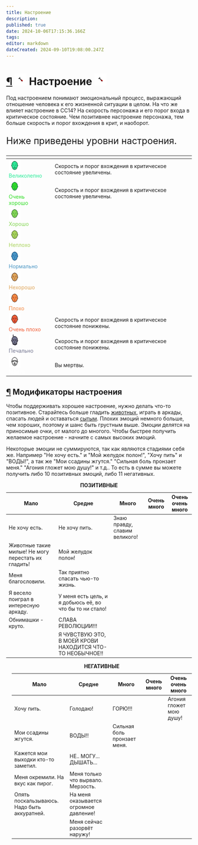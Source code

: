 ```yaml
---
title: Настроение
description: 
published: true
date: 2024-10-06T17:15:36.166Z
tags: 
editor: markdown
dateCreated: 2024-09-10T19:08:00.247Z
---
```


<div><h1 class="center-align toc-header" id="настроение"><a class="toc-anchor" href="#настроение">¶</a> 
  <img src="/guides/mood/honk.png" class="icon">
  Настроение
  <img src="/guides/mood/honk.png" class="icon">
</h1>
<p>Под настроением понимают эмоциональный процесс, выражающий отношение человека к его жизненной ситуации в целом. На что же влияет настроение в СС14? На скорость персонажа и его порог входа в критическое состояние. Чем позитивнее настроение персонажа, тем больше скорость и порог вхождения в крит, и наоборот.</p>
<p style="font-size: 25px">Ниже приведены уровни настроения.</p>
<div class="table-container"><table class="tablica-nastroyeniya" style="margin: 0 auto;">
  <thead style="opacity: 0.5;">
    <tr>
      <th></th>
      <th style="opacity: 0.5;"></th>
      <th style="opacity: 0.5;"></th>
    </tr>
  </thead>
  <tbody>
    <tr>
      <td><img src="/guides/mood/ultra_sigma_mood.png" class="zoomable"><br><span style="color: #2eeb9a;">Великолепно</span></td>
      <td> </td>
      <td>Скорость и порог вхождения в критическое состояние увеличены. </td>
    </tr>
    <tr>
      <td><img src="/guides/mood/very_good.png"><br><span style="color: #30dd26;">Очень хорошо</span></td>
      <td> </td>
      <td>Скорость и порог вхождения в критическое состояние увеличены.</td>
    </tr>
    <tr>
      <td><img src="/guides/mood/good.png"><br><span style="color: #86d656;">Хорошо</span></td>
      <td></td>
      <td></td>
    </tr>
    <tr>
      <td><img src="/guides/mood/not_bad.png"><br><span style="color: #a8d259;">Неплохо</span></td>
      <td>	</td>
      <td></td>
    </tr>
    <tr>
      <td><img src="/guides/mood/normalno.png"><br><span style="color: #4b96c4;">Нормально</span></td>
      <td></td>
      <td></td>
    </tr>
    <tr>
      <td><img src="/guides/mood/not_good.png"><br><span style="color: #dfa65b;">Нехорошо</span></td>
      <td></td>
      <td></td>
    </tr>
    <tr>
      <td><img src="/guides/mood/huevo.png"><br><span style="color: #f38943;">Плохо</span></td>
      <td></td>
      <td></td>
    </tr>
    <tr>
      <td> <img src="/guides/mood/very_huevo.png"><br><span style="color: #f15d36;">Очень плохо</span></td>
      <td> 	</td>
      <td>Скорость и порог вхождения в критическое состояние понижены.</td>
    </tr>
    <tr>
      <td><img src="/guides/mood/sad.png"><br><span style="color: #747690;">Печально</span></td>
      <td></td>
      <td>Скорость и порог вхождения в критическое состояние понижены.</td>
    </tr>
    <tr>
      <td><img src="/guides/mood/dead.png"><br><span style="color: #ffffff;">Мёртв</span></td>
      <td></td>
      <td>Вы мертвы.</td>
    </tr>
  </tbody>
</table></div>
<h2 id="модификаторы-настроения" class="toc-header"><a class="toc-anchor" href="#модификаторы-настроения">¶</a> Модификаторы настроения</h2>
<p>Чтобы поддерживать хорошее настроение, нужно делать что-то позитивное. Старайтесь больше гладить <a href="/guides/fauna" class="is-internal-link is-valid-page">животных</a>, играть в аркады, спасать людей и оставаться <a href="/guides/food" class="is-internal-link is-valid-page">сытым</a>. Плохих эмоций немного больше, чем хороших, поэтому и шанс быть грустным выше. Эмоции делятся на приносимые очки, от малого до многого. Чтобы быстрее получить желаемое настроение - начните с самых высоких эмоций.</p>
<p>Некоторые эмоции не суммируются, так как являются стадиями себя же. Например "Не хочу есть." и "Мой желудок полон!", "Хочу пить" и "ВОДЫ!", а так же "Мои ссадины жгутся." "Сильная боль пронзает меня." "Агония гложет мою душу!" и т.д.. То есть в сумме вы можете получить либо 10 позитивных эмоций, либо 11 негативных.</p>
<div class="two_table">
<div class="mood_status table1">
<table style="width: 100%">
  <caption> <span class="posi"><strong>ПОЗИТИВНЫЕ</strong></span>   </caption>
  <thead>
    <tr>
      <th>Мало</th>
      <th>Средне</th>
      <th>Много</th>
 <th>Очень много</th>
 <th>Очень очень много</th>
    </tr>
  </thead>
  <tbody>
    <tr>
      <td>  <span class="posi">Не хочу есть.</span> </td>
      <td>  <span class="posi">Не хочу пить.</span>  </td>
      <td> 	 <span class="posi">Знаю правду, славим великого! </span> </td>    
  <td>  </td>
      <td>  </td>
    </tr>
    <tr>
     <td>  <span class="posi"> Животные такие милые! Не могу перестать их гладить!</span> </td>
      <td>  <span class="posi">Мой желудок полон!</span>  </td>
      <td>  </td>
      <td>  </td>
      <td>  </td>
    </tr>
    <tr>
     <td>  <span class="posi">Меня благословили. </span> </td>
      <td>  <span class="posi">Так приятно спасать чью-то жизнь.</span>  </td>
      <td>  </td>
      <td>  </td>
      <td>  </td>
    </tr>
    <tr>
     <td> <span class="posi"> Я весело поиграл в интересную аркаду.</span> </td>
      <td>  <span class="posi">У меня есть цель, и я добьюсь её, во что бы то ни стало!</span>  </td>
      <td>  </td>
      <td>  </td>
      <td>  </td>
    </tr>
    <tr>
     <td>  <span class="posi">Обнимашки - круто.</span>  </td>
      <td>  <span class="posi">СЛАВА РЕВОЛЮЦИИ!!! </span> </td>
      <td>  </td>
      <td>  </td>
      <td>  </td>
    </tr>
    <tr>
     <td>  <span class="posi"></span>  </td>
      <td>  <span class="posi">Я ЧУВСТВУЮ ЭТО, В МОЕЙ КРОВИ НАХОДИТСЯ ЧТО-ТО
НЕОБЫЧНОЕ!! </span> </td>
      <td>  </td>
      <td>  </td>
      <td>  </td>
    </tr>
  </tbody>
</table>
</div>
<div style="margin-left: 15px" class="mood_status table2">
<table>
  <caption> <span class="nega"><strong>НЕГАТИВНЫЕ</strong></span>   </caption>
  <thead>
    <tr>
      <th>Мало</th>
      <th>Средне</th>
      <th>Много</th>
      <th>Очень много</th>
      <th>Очень очень много</th>
    </tr>
  </thead>
  <tbody>
    <tr>
      <td>  <span class="nega">Хочу пить.</span> </td>
      <td>  <span class="nega">Голодаю!</span>  </td>
      <td>  <span class="nega">ГОРЮ!!!</span> </td>    
      <td>  <span class="nega"></span>  </td>
      <td>  <span class="nega">Агония гложет мою душу! </span> </td>
    </tr>
    <tr>
      <td>  <span class="nega">Мои ссадины жгутся.</span> </td>
      <td>  <span class="nega">ВОДЫ!!</span>  </td>
      <td>  <span class="nega">Сильная боль пронзает меня.</span>  </td>
      <td>  </td>
      <td>  </td>
    </tr>
    <tr>
      <td>  <span class="nega">Кажется мои выходки кто-то заметил.</span> </td>
      <td>  <span class="nega">НЕ.. МОГУ... ДЫШАТЬ... </span> </td>
      <td>  </td>
      <td>  </td>
      <td>  </td>
    </tr>
    <tr>
      <td> <span class="nega">Меня окремили. На вкус как пирог. </span>  </td>
      <td> <span class="nega">Меня только что вырвало. Мерзость. </span> </td>
      <td>  </td>
      <td>  </td>
      <td>  </td>
    </tr>
    <tr>
      <td> <span class="nega"> Опять поскальзываюсь. Надо быть аккуратней.</span> </td>
      <td>  <span class="nega">На меня оказывается огромное давление!</span>  </td>
      <td>  </td>
      <td>  </td>
      <td>  </td>
    </tr>
    <tr>
      <td> </td>
      <td><span class="nega"> Меня сейчас разорвёт наружу!</span>  </td>
      <td>  </td>
      <td>  </td>
      <td>  </td>
    </tr>
  </tbody>
</table>
</div></div></div>